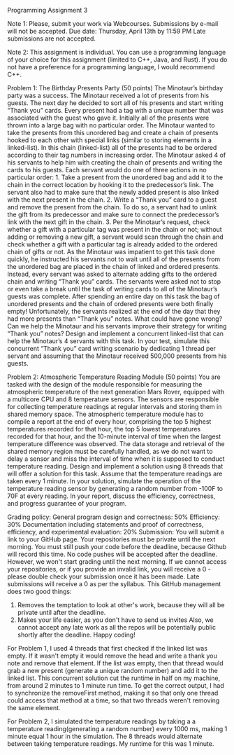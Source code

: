 Programming Assignment 3

Note 1:
Please, submit your work via Webcourses.
Submissions by e-mail will not be accepted.
Due date: Thursday, April 13th by 11:59 PM
Late submissions are not accepted.

Note 2:
This assignment is individual.
You can use a programming language of your choice for this assignment (limited to C++,
Java, and Rust).
If you do not have a preference for a programming language, I would recommend C++.

Problem 1: The Birthday Presents Party (50 points)
The Minotaur’s birthday party was a success. The Minotaur received a lot of presents
from his guests. The next day he decided to sort all of his presents and start writing
“Thank you” cards. Every present had a tag with a unique number that was associated
with the guest who gave it. Initially all of the presents were thrown into a large bag with
no particular order. The Minotaur wanted to take the presents from this unordered bag
and create a chain of presents hooked to each other with special links (similar to storing
elements in a linked-list). In this chain (linked-list) all of the presents had to be ordered
according to their tag numbers in increasing order. The Minotaur asked 4 of his servants
to help him with creating the chain of presents and writing the cards to his guests. Each
servant would do one of three actions in no particular order: 1. Take a present from the
unordered bag and add it to the chain in the correct location by hooking it to the
predecessor’s link. The servant also had to make sure that the newly added present is
also linked with the next present in the chain. 2. Write a “Thank you” card to a guest and
remove the present from the chain. To do so, a servant had to unlink the gift from its
predecessor and make sure to connect the predecessor’s link with the next gift in the
chain. 3. Per the Minotaur’s request, check whether a gift with a particular tag was
present in the chain or not; without adding or removing a new gift, a servant would scan
through the chain and check whether a gift with a particular tag is already added to the
ordered chain of gifts or not. As the Minotaur was impatient to get this task done
quickly, he instructed his servants not to wait until all of the presents from the
unordered bag are placed in the chain of linked and ordered presents. Instead, every
servant was asked to alternate adding gifts to the ordered chain and writing “Thank you”
cards. The servants were asked not to stop or even take a break until the task of writing
cards to all of the Minotaur’s guests was complete. After spending an entire day on this
task the bag of unordered presents and the chain of ordered presents were both finally
empty! Unfortunately, the servants realized at the end of the day that they had more
presents than “Thank you” notes. What could have gone wrong? Can we help the
Minotaur and his servants improve their strategy for writing “Thank you” notes? Design
and implement a concurrent linked-list that can help the Minotaur’s 4 servants with this
task. In your test, simulate this concurrent “Thank you” card writing scenario by
dedicating 1 thread per servant and assuming that the Minotaur received 500,000
presents from his guests.

Problem 2: Atmospheric Temperature Reading Module (50 points)
You are tasked with the design of the module responsible for measuring the atmospheric
temperature of the next generation Mars Rover, equipped with a multicore CPU and 8
temperature sensors. The sensors are responsible for collecting temperature readings at
regular intervals and storing them in shared memory space. The atmospheric
temperature module has to compile a report at the end of every hour, comprising the top
5 highest temperatures recorded for that hour, the top 5 lowest temperatures recorded
for that hour, and the 10-minute interval of time when the largest temperature
difference was observed. The data storage and retrieval of the shared memory region
must be carefully handled, as we do not want to delay a sensor and miss the interval of
time when it is supposed to conduct temperature reading. Design and implement a
solution using 8 threads that will offer a solution for this task. Assume that the
temperature readings are taken every 1 minute. In your solution, simulate the operation
of the temperature reading sensor by generating a random number from -100F to 70F at
every reading. In your report, discuss the efficiency, correctness, and progress guarantee
of your program.

Grading policy:
General program design and correctness: 50%
Efficiency: 30%
Documentation including statements and proof of correctness, efficiency, and
experimental evaluation: 20%
Submission:
You will submit a link to your GitHub page. Your repositories must be private until the
next morning. You must still push your code before the deadline, because Github will
record this time. No code pushes will be accepted after the deadline. However, we
won't start grading until the next morning.
If we cannot access your repositories, or if you provide an invalid link, you will receive a
0 - please double check your submission once it has been made.
Late submissions will receive a 0 as per the syllabus.
This GitHub management does two good things:
1. Removes the temptation to look at other's work, because they will all be private until
after the deadline.
2. Makes your life easier, as you don't have to send us invites
Also, we cannot accept any late work as all the repos will be potentially public shortly
after the deadline.
Happy coding!


For Problem 1, I used 4 threads that first checked if the linked list was empty. If it wasn't empty it would remove the head and write a thank you note 
and remove that element. If the list was empty, then that thread would grab a new present (generate a unique random number) and add it to the linked list. 
This concurrent solution cut the runtime in half on my machine, from around 2 minutes to 1 minute run time. To get the correct output, I had to 
synchronize the removeFirst method, making it so that only one thread could access that method at a time, so that two threads weren't removing the same element.

For Problem 2, I simulated the temperature readings by taking a a temperature reading(generating a random number) every 1000 ms, making 1 minute equal 1 hour in
the simulation. The 8 threads would alternate between taking temperature readings. My runtime for this was 1 minute.
